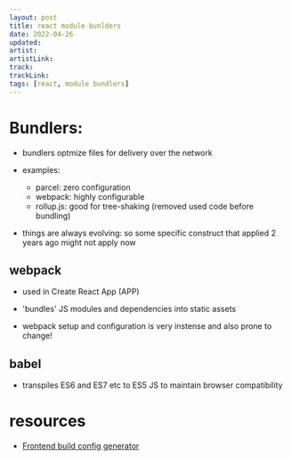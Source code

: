 ```yaml
---
layout: post
title: react module bunlders
date: 2022-04-26
updated: 
artist: 
artistLink: 
track: 
trackLink: 
tags: [react, module bundlers]
---
```


# Bundlers: 

- bundlers optmize files for delivery over the network
- examples:
  - parcel: zero configuration
  - webpack: highly configurable
  - rollup.js: good for tree-shaking (removed used code before bundling)  

- things are always evolving: so some specific construct that applied 2 years ago might not apply now

## webpack

- used in Create React App (APP)
- 'bundles' JS modules and dependencies into static assets 

- webpack setup and configuration is very instense and also prone to change!

## babel

- transpiles ES6 and ES7 etc to ES5 JS to maintain browser compatibility

# resources

- [Frontend build config generator](https://createapp.dev/webpack/react--babel--react-hot-loader)
